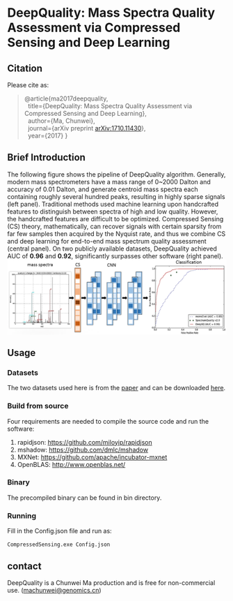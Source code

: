 # DeepQuality: Mass Spectra Quality Assessment via Compressed Sensing and Deep Learning

<!-- ## Preprint -->
<!-- [arXiv:1710.11430](https://arxiv.org/abs/1710.11430) (31 Oct 2017) -->
## Citation
Please cite as:
> @article{ma2017deepquality,
</br>&nbsp;&nbsp;title={DeepQuality: Mass Spectra Quality Assessment via Compressed Sensing and Deep Learning},
</br>&nbsp;&nbsp;author={Ma, Chunwei},
</br>&nbsp;&nbsp;journal={arXiv preprint [arXiv:1710.11430](https://arxiv.org/abs/1710.11430)},
</br>&nbsp;&nbsp;year={2017}
}

## Brief Introduction
The following figure shows the pipeline of DeepQuality algorithm. Generally, modern mass spectrometers have a mass range of 0~2000 Dalton and accuracy of 0.01 Dalton, and generate centroid mass spectra each containing roughly several hundred peaks, resulting in highly sparse signals (left panel). Traditional methods used machine learning upon handcrafted features to distinguish between spectra of high and low quality. However, the handcrafted features are difficult to be optimized. Compressed Sensing (CS) theory, mathematically, can recover signals with certain sparsity from far few samples then acquired by the Nyquist rate, and thus we combine CS and deep learning for end-to-end mass spectrum quality assessment (central panel). On two publicly available datasets, DeepQuality achieved AUC of **0.96** and **0.92**, significantly surpasses other software (right panel).
 </br><img src="https://github.com/horsepurve/DeepQuality/blob/master/img/figure_1.png" alt="figure_1" align=center />

## Usage

### Datasets
The two datasets used here is from the [paper](http://onlinelibrary.wiley.com/doi/10.1002/pmic.200500309/abstract) and can be downloaded [here](http://services.cbu.uib.no/software//spectrumquality).

### Build from source
Four requirements are needed to compile the source code and run the software:
1. rapidjson: https://github.com/miloyip/rapidjson
2. mshadow: https://github.com/dmlc/mshadow
3. MXNet: https://github.com/apache/incubator-mxnet
4. OpenBLAS: http://www.openblas.net/

### Binary
The precompiled binary can be found in bin directory.

### Running
Fill in the Config.json file and run as:
```
CompressedSensing.exe Config.json
```

## contact
DeepQuality is a Chunwei Ma production and is free for non-commercial use. (machunwei@genomics.cn)

